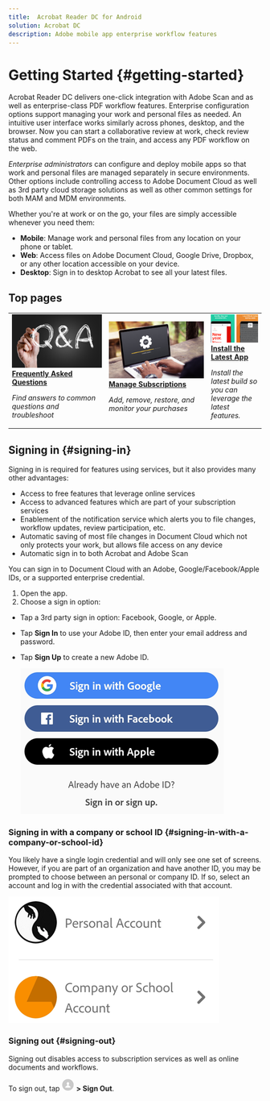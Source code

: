 ```yaml
---
title:  Acrobat Reader DC for Android
solution: Acrobat DC
description: Adobe mobile app enterprise workflow features
---
```


# Getting Started {#getting-started}

Acrobat Reader DC delivers one-click integration with  Adobe Scan and as well as enterprise-class PDF workflow features. Enterprise configuration options support managing your work and personal files as needed. An intuitive user interface works similarly across phones, desktop, and the browser. Now you can start a collaborative review at work, check review status and comment PDFs on the train, and access any PDF workflow on the web. 

*Enterprise administrators* can configure and deploy mobile apps so that  work and personal files are managed separately in secure environments. Other options include controlling access to Adobe Document Cloud as well as  3rd party cloud storage solutions as well as other common settings for both MAM and MDM environments. 

Whether you're at work or on the go, your files are simply accessible whenever you need them: 

* **Mobile**: Manage work and personal files from any location on your phone or tablet. 
* **Web**: Access files on Adobe Document Cloud, Google Drive, Dropbox, or any other location accessible on your device. 
* **Desktop**: Sign in to desktop Acrobat to see all your latest files. 


## Top pages

<table>
<tr>
  <td>
    <a href="https://www.google.com">
      <img alt="FAQ" src="../shared/images/faq.png"/>
    </a>
    <div>
      <a href="https://www.google.com">
    <strong>Frequently Asked Questions</strong>
    </a>
    </div>
    <p>
    <em>Find answers to common questions and troubleshoot</em>
    <p>
  </td>
   <td>
    <a href="managesubscriptions.md">
      <img alt="Manage Subscriptions" src="../shared/images/manage.png" />
    </a>
    <div>
      <a href="managesubscriptions.md">
    <strong>Manage Subscriptions</strong>
    </a>
    </div>
    <p>
    <em>Add, remove, restore, and monitor your purchases</em>
    <p>
  </td>
  <td>
    <a href="https://play.google.com/store/apps/details?id=com.adobe.reader&hl=en_US&gl=US">
       <img alt="upgrade" src="../shared/images/upgrade.png" />
    </a>
    <div>
       <a href="https://play.google.com/store/apps/details?id=com.adobe.reader&hl=en_US&gl=US">
    <strong>Install the Latest App</strong>
    </a>
    </div>
    <p>
    <em>Install the latest build so you can leverage the latest features. </em>
    <p>
  </td>
</tr>
</table>

## Signing in {#signing-in}

Signing in is required for features using services, but it also provides many other  advantages: 

* Access to free features that leverage online services
* Access to advanced features which are part of your subscription services
* Enablement of the notification service which alerts you to file changes, workflow updates, review participation, etc. 
* Automatic saving of most file changes in Document Cloud which not only protects your work, but allows file access on any device
* Automatic sign in to both Acrobat and Adobe Scan

You can sign in to Document Cloud with an Adobe, Google/Facebook/Apple IDs, or a supported enterprise credential. 

1. Open the app. 
1. Choose a sign in option: 

* Tap a 3rd party sign in option: Facebook, Google, or Apple.
* Tap **Sign In** to use your Adobe ID, then enter your email address and password.
* Tap **Sign Up** to create a new Adobe ID.

   ![image](./images/signinmain.png)

### Signing in with a company or school ID {#signing-in-with-a-company-or-school-id}

You likely have a single login credential and will only see one set of screens. However, if you are part of an organization and have another ID, you may be prompted to choose between an personal or company ID. If so, select an account and log in with the credential associated with that account. 

   ![image](./images/selectaccount.png)

### Signing out {#signing-out}

Signing out disables access to subscription services as well as online documents and workflows. 

To sign out, tap ![image](./images/profileicon.png) **> Sign Out**.
